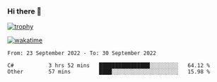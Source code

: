 ### Hi there 👋

[![trophy](https://github-profile-trophy.vercel.app/?username=cxnky&theme=dracula)](https://github.com/ryo-ma/github-profile-trophy)

[![wakatime](https://wakatime.com/badge/user/1c39c599-5497-41b9-a5be-2c4676e7fd23.svg)](https://wakatime.com/@1c39c599-5497-41b9-a5be-2c4676e7fd23)
<!--START_SECTION:waka-->

```text
From: 23 September 2022 - To: 30 September 2022

C#           3 hrs 52 mins   ████████████████░░░░░░░░░   64.12 %
Other        57 mins         ████░░░░░░░░░░░░░░░░░░░░░   15.98 %
```

<!--END_SECTION:waka-->
